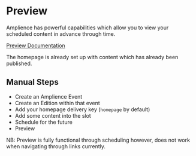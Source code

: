 # Preview

Amplience has powerful capabilities which allow you to view your scheduled content in advance through time.

[Preview Documentation](https://amplience.com/docs/planning/readme.html)

The homepage is already set up with content which has already been published.

## Manual Steps

- Create an Amplience Event
- Create an Edition within that event
- Add your homepage delivery key (`homepage` by default)
- Add some content into the slot
- Schedule for the future
- Preview

NB: Preview is fully functional through scheduling however, does not work when navigating through links currently.